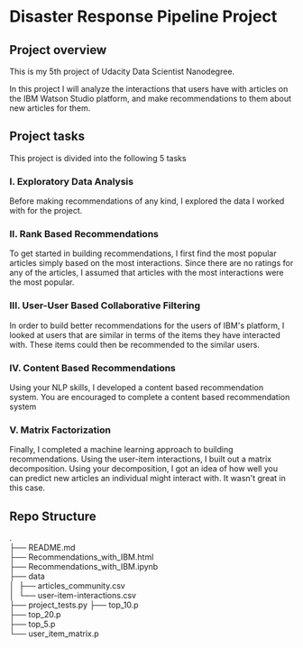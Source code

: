 # Disaster Response Pipeline Project

## Project overview

This is my 5th project of Udacity Data Scientist Nanodegree.

In this project I will analyze the interactions that users have with articles on the IBM Watson Studio platform, and make recommendations to them about new articles for them.



## Project tasks
This project is divided into the following 5 tasks

### I. Exploratory Data Analysis

Before making recommendations of any kind, I explored the data I worked with for the project.  

### II. Rank Based Recommendations

To get started in building recommendations, I first find the most popular articles simply based on the most interactions. Since there are no ratings for any of the articles, I assumed that articles with the most interactions were the most popular.

### III. User-User Based Collaborative Filtering

In order to build better recommendations for the users of IBM's platform, I looked at users that are similar in terms of the items they have interacted with. These items could then be recommended to the similar users.

### IV. Content Based Recommendations

Using your NLP skills, I developed a content based recommendation system. You are encouraged to complete a content based recommendation system

### V. Matrix Factorization

Finally, I completed a machine learning approach to building recommendations. Using the user-item interactions, I built out a matrix decomposition. Using your decomposition, I  got an idea of how well you can predict new articles an individual might interact with. It wasn't great in this case.



## Repo Structure

.  
├── README.md  
├── Recommendations_with_IBM.html  
├── Recommendations_with_IBM.ipynb  
├── data    
│    ├── articles_community.csv    
│    └── user-item-interactions.csv     
├── project_tests.py
├── top_10.p  
├── top_20.p  
├── top_5.p  
└── user_item_matrix.p  
